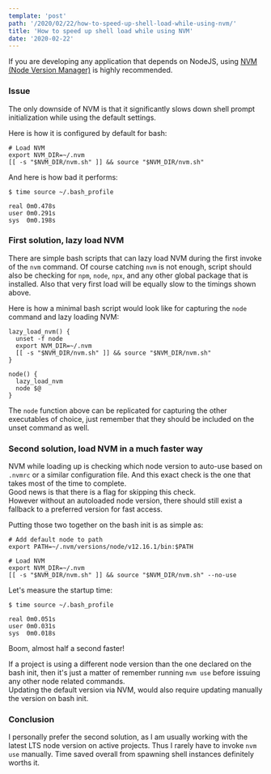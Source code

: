 ```yaml
---
template: 'post'
path: '/2020/02/22/how-to-speed-up-shell-load-while-using-nvm/'
title: 'How to speed up shell load while using NVM'
date: '2020-02-22'
---
```


If you are developing any application that depends on NodeJS, using [NVM (Node Version Manager)](https://github.com/nvm-sh/nvm) is highly recommended.

### Issue

The only downside of NVM is that it significantly slows down shell prompt initialization while using the default settings.

Here is how it is configured by default for bash:

```
# Load NVM
export NVM_DIR=~/.nvm
[[ -s "$NVM_DIR/nvm.sh" ]] && source "$NVM_DIR/nvm.sh"
```

And here is how bad it performs:

```
$ time source ~/.bash_profile

real 0m0.478s
user 0m0.291s
sys  0m0.198s
```

### First solution, lazy load NVM

There are simple bash scripts that can lazy load NVM during the first invoke of the `nvm` command. Of course catching `nvm` is not enough, script should also be checking for `npm`, `node`, `npx`, and any other global package that is installed. Also that very first load will be equally slow to the timings shown above.

Here is how a minimal bash script would look like for capturing the `node` command and lazy loading NVM:

```
lazy_load_nvm() {
  unset -f node
  export NVM_DIR=~/.nvm
  [[ -s "$NVM_DIR/nvm.sh" ]] && source "$NVM_DIR/nvm.sh"
}

node() {
  lazy_load_nvm
  node $@
}
```

The `node` function above can be replicated for capturing the other executables of choice, just remember that they should be included on the unset command as well.

### Second solution, load NVM in a much faster way

NVM while loading up is checking which node version to auto-use based on `.nvmrc` or a similar configuration file. And this exact check is the one that takes most of the time to complete.  
Good news is that there is a flag for skipping this check.  
However without an autoloaded node version, there should still exist a fallback to a preferred version for fast access.

Putting those two together on the bash init is as simple as:

```
# Add default node to path
export PATH=~/.nvm/versions/node/v12.16.1/bin:$PATH

# Load NVM
export NVM_DIR=~/.nvm
[[ -s "$NVM_DIR/nvm.sh" ]] && source "$NVM_DIR/nvm.sh" --no-use
```

Let's measure the startup time:

```
$ time source ~/.bash_profile

real 0m0.051s
user 0m0.031s
sys	 0m0.018s
```

Boom, almost half a second faster!

If a project is using a different node version than the one declared on the bash init, then it's just a matter of remember running `nvm use` before issuing any other node related commands.  
Updating the default version via NVM, would also require updating manually the version on bash init.

### Conclusion

I personally prefer the second solution, as I am usually working with the latest LTS node version on active projects. Thus I rarely have to invoke `nvm use` manually. Time saved overall from spawning shell instances definitely worths it.

